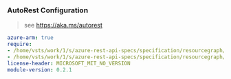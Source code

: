### AutoRest Configuration

> see https://aka.ms/autorest

``` yaml
azure-arm: true
require:
- /home/vsts/work/1/s/azure-rest-api-specs/specification/resourcegraph/resource-manager/readme.md
- /home/vsts/work/1/s/azure-rest-api-specs/specification/resourcegraph/resource-manager/readme.go.md
license-header: MICROSOFT_MIT_NO_VERSION
module-version: 0.2.1

```